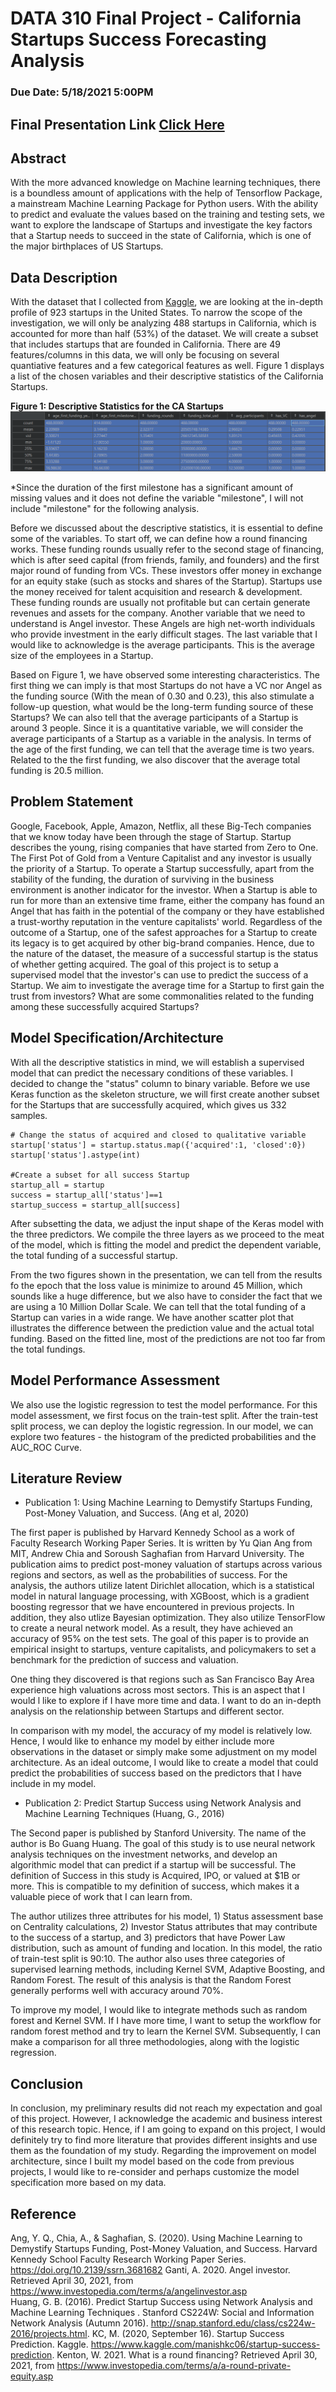 # DATA 310 Final Project - California Startups Success Forecasting Analysis  
### Due Date: 5/18/2021 5:00PM

## Final Presentation Link [Click Here](https://docs.google.com/presentation/d/1sZCz2qkfwxofQ5vASabRpsx0R50TtfQO2pVes0UZJL4/edit?usp=sharing)


## Abstract 
With the more advanced knowledge on Machine learning techniques, there is a boundless amount of applications with the help of Tensorflow Package, a mainstream Machine Learning Package for Python users. With the ability to predict and evaluate the values based on the training and testing sets, we want to explore the landscape of Startups and investigate the key factors that a Startup needs to succeed in the state of California, which is one of the major birthplaces of US Startups.     

## Data Description
With the dataset that I collected from [Kaggle](https://www.kaggle.com/manishkc06/startup-success-prediction), we are looking at the in-depth profile of 923 startups in the United States. To narrow the scope of the investigation, we will only be analyzing 488 startups in California, which is accounted for more than half (53%) of the dataset. We will create a subset that includes startups that are founded in California. There are 49 features/columns in this data, we will only be focusing on several quantiative features and a few categorical features as well. Figure 1 displays a list of the chosen variables and their descriptive statistics of the California Startups. 

**Figure 1: Descriptive Statistics for the CA Startups**
<img src="./descriptive_stats.PNG" />

*Since the duration of the first milestone has a significant amount of missing values and it does not define the variable "milestone", I will not include "milestone" for the following analysis.  

Before we discussed about the descriptive statistics, it is essential to define some of the variables. To start off, we can define how a round financing works. These funding rounds usually refer to the second stage of financing, which is after seed capital (from friends, family, and founders) and the first major round of funding from VCs. These investors offer money in exchange for an equity stake (such as stocks and shares of the Startup). Startups use the money received for talent acquisition and research & development. These funding rounds are usually not profitable but can certain generate revenues and assets for the company. Another variable that we need to understand is Angel investor. These Angels are high net-worth individuals who provide investment in the early difficult stages. The last variable that I would like to acknowledge is the average participants. This is the average size of the employees in a Startup.        

Based on Figure 1, we have observed some interesting characteristics. The first thing we can imply is that most Startups do not have a VC nor Angel as the funding source (With the mean of 0.30 and 0.23), this also stimulate a follow-up question, what would be the long-term funding source of these Startups? We can also tell that the average participants of a Startup is around 3 people. Since it is a quantitative variable, we will consider the average participants of a Startup as a variable in the analysis. In terms of the age of the first funding, we can tell that the average time is two years. Related to the the first funding, we also discover that the average total funding is 20.5 million. 


## Problem Statement 
Google, Facebook, Apple, Amazon, Netflix, all these Big-Tech companies that we know today have been through the stage of Startup. Startup describes the young, rising companies that have started from Zero to One. The First Pot of Gold from a Venture Capitalist and any investor is usually the priority of a Startup. To operate a Startup successfully, apart from the stability of the funding, the duration of surviving in the business environment is another indicator for the investor. When a Startup is able to run for more than an extensive time frame, either the company has found an Angel that has faith in the potential of the company or they have established a trust-worthy reputation in the venture capitalists' world. Regardless of the outcome of a Startup, one of the safest approaches for a Startup to create its legacy is to get acquired by other big-brand companies. Hence, due to the nature of the dataset, the measure of a successful startup is the status of whether getting acquired. The goal of this project is to setup a supervised model that the investor's can use to predict the success of a Startup. We aim to investigate the average time for a Startup to first gain the trust from investors?  What are some commonalities related to the funding among these successfully acquired Startups? 

## Model Specification/Architecture

With all the descriptive statistics in mind, we will establish a supervised model that can predict the necessary conditions of these variables. I decided to change the "status" column to binary variable. Before we use Keras function as the skeleton structure, we will first create another subset for the Startups that are successfully acquired, which gives us 332 samples.

```
# Change the status of acquired and closed to qualitative variable
startup['status'] = startup.status.map({'acquired':1, 'closed':0})
startup['status'].astype(int)

#Create a subset for all success Startup
startup_all = startup
success = startup_all['status']==1
startup_success = startup_all[success]
```
After subsetting the data, we adjust the input shape of the Keras model with the three predictors. We compile the three layers as we proceed to the meat of the model, which is fitting the model and predict the dependent variable, the total funding of a successful startup.  

From the two figures shown in the presentation, we can tell from the results fo the epoch that the loss value is minimize to around 45 Million, which sounds like a huge difference, but we also have to consider the fact that we are using a 10 Million Dollar Scale. We can tell that the total funding of a Startup can varies in a wide range. We have another scatter plot that illustrates the difference between the prediction value and the actual total funding. Based on the fitted line, most of the predictions are not too far from the total fundings. 

## Model Performance Assessment 
We also use the logistic regression to test the model performance. For this model assessment, we first focus on the train-test split. After the train-test split process, we can deploy the logistic regression. In our model, we can explore two features - the histogram of the predicted probabilities and the AUC_ROC Curve.   


## Literature Review 
- Publication 1: Using Machine Learning to Demystify Startups Funding, Post-Money Valuation, and Success. (Ang et al, 2020) 

The first paper is published by Harvard Kennedy School as a work of Faculty Research Working Paper Series. It is written by Yu Qian Ang from MIT, Andrew Chia and Soroush Saghafian from Harvard University. The publication aims to predict post-money valuation of startups across various regions and sectors, as well as the probabilities of success. For the analysis, the authors utilize latent Dirichlet allocation, which is a statistical model in natural language processing, with XGBoost, which is a gradient boosting regressor that we have encountered in previous projects. In addition, they also utlize Bayesian optimization. They also utilize TensorFlow to create a neural network model. As a result, they have achieved an accuracy of 95% on the test sets. The goal of this paper is to provide an empirical insight to startups, venture capitalists, and policymakers to set a benchmark for the prediction of success and valuation. 

One thing they discovered is that regions such as San Francisco Bay Area experience high valuations across most sectors. This is an aspect that I would l like to explore if I have more time and data. I want to do an in-depth analysis on the relationship between Startups and different sector. 

In comparison with my model, the accuracy of my model is relatively low. Hence, I would like to enhance my model by either include more observations in the dataset or simply make some adjustment on my model architecture. As an ideal outcome, I would like to create a model that could predict the probabilities of success based on the predictors that I have include in my model. 

- Publication 2: Predict Startup Success using Network Analysis and Machine Learning Techniques (Huang, G., 2016) 

The Second paper is published by Stanford University. The name of the author is Bo Guang Huang. The goal of this study is to use neural network analysis techniques on the investment networks, and develop an algorithmic model that can predict if a startup will be successful. The definition of Success in this study is Acquired, IPO, or valued at $1B or more. This is compatible to my definition of success, which makes it a valuable piece of work that I can learn from. 

The author utilizes three attributes for his model, 1) Status assessment base on Centrality calculations, 2) Investor Status attributes that may contribute to the success of a startup, and 3) 
predictors that have Power Law distribution, such as amount of funding and location. In this model, the ratio of train-test split is 90:10. The author also uses three categories of supervised learning methods, including Kernel SVM, Adaptive Boosting, and Random Forest. The result of this analysis is that the Random Forest generally performs well with accuracy around 70%. 

To improve my model, I would like to integrate methods such as random forest and Kernel SVM. If I have more time, I want to setup the workflow for random forest method and try to learn the Kernel SVM. Subsequently, I can make a comparison for all three methodologies, along with the logistic regression.  

## Conclusion
In conclusion, my preliminary results did not reach my expectation and goal of this project. However, I acknowledge the academic and business interest of this research topic. Hence, if I am going to expand on this project, I would definitely try to find more literature that provides different insights and use them as the foundation of my study. Regarding the improvement on model architecture, since I built my model based on the code from previous projects, I would like to re-consider and perhaps customize the model specification more based on my data. 

## Reference
Ang, Y. Q., Chia, A., &amp; Saghafian, S. (2020). Using Machine Learning to Demystify Startups Funding, Post-Money Valuation, and Success. Harvard Kennedy School Faculty Research Working Paper Series. https://doi.org/10.2139/ssrn.3681682 
Ganti, A. 2020. Angel investor. Retrieved April 30, 2021, from https://www.investopedia.com/terms/a/angelinvestor.asp <br/>
Huang, G. B. (2016). Predict Startup Success using Network Analysis and Machine Learning Techniques . Stanford CS224W: Social and Information Network Analysis (Autumn 2016). http://snap.stanford.edu/class/cs224w-2016/projects.html. 
KC, M. (2020, September 16). Startup Success Prediction. Kaggle. https://www.kaggle.com/manishkc06/startup-success-prediction. 
Kenton, W. 2021. What is a round financing? Retrieved April 30, 2021, from https://www.investopedia.com/terms/a/a-round-private-equity.asp

